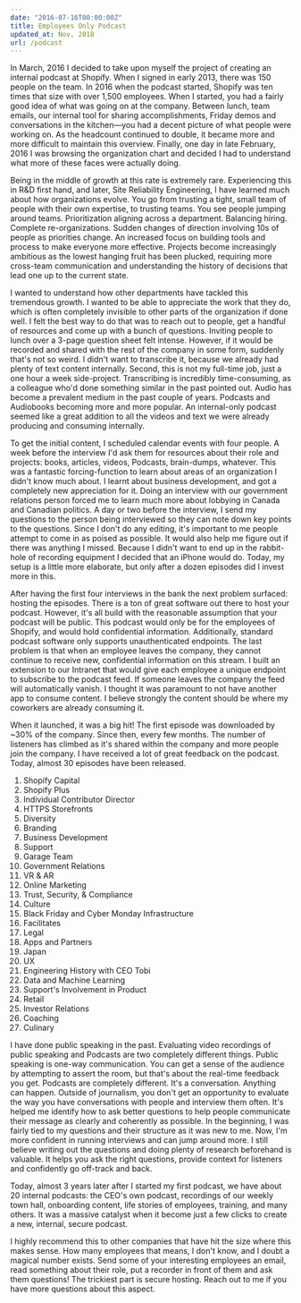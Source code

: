 ```yaml
---
date: "2016-07-16T00:00:00Z"
title: Employees Only Podcast
updated_at: Nov, 2018
url: /podcast
---
```


In March, 2016 I decided to take upon myself the project of creating an internal
podcast at Shopify. When I signed in early 2013, there was 150 people on the
team. In 2016 when the podcast started, Shopify was ten times that size with
over 1,500 employees. When I started, you had a fairly good idea of what was
going on at the company. Between lunch, team emails, our internal tool for
sharing accomplishments, Friday demos and conversations in the kitchen—you had a
decent picture of what people were working on. As the headcount continued to
double, it became more and more difficult to maintain this overview. Finally,
one day in late February, 2016 I was browsing the organization chart and decided
I had to understand what more of these faces were actually doing.

Being in the middle of growth at this rate is extremely rare. Experiencing this
in R&D first hand, and later, Site Reliability Engineering, I have learned much
about how organizations evolve. You go from trusting a tight, small team of
people with their own expertise, to trusting teams. You see people jumping
around teams. Prioritization aligning across a department. Balancing hiring.
Complete re-organizations. Sudden changes of direction involving 10s of people
as priorities change. An increased focus on building tools and process to make
everyone more effective. Projects become increasingly ambitious as the lowest
hanging fruit has been plucked, requiring more cross-team communication and
understanding the history of decisions that lead one up to the current state.

I wanted to understand how other departments have tackled this tremendous
growth. I wanted to be able to appreciate the work that they do, which is often
completely invisible to other parts of the organization if done well. I felt the
best way to do that was to reach out to people, get a handful of resources and
come up with a bunch of questions. Inviting people to lunch over a 3-page
question sheet felt intense. However, if it would be recorded and shared with
the rest of the company in some form, suddenly that's not so weird. I didn't
want to transcribe it, because we already had plenty of text content internally.
Second, this is not my full-time job, just a one hour a week side-project.
Transcribing is incredibly time-consuming, as a colleague who'd done something
similar in the past pointed out. Audio has become a prevalent medium in the past
couple of years. Podcasts and Audiobooks becoming more and more popular. An
internal-only podcast seemed like a great addition to all the videos and text we
were already producing and consuming internally.

To get the initial content, I scheduled calendar events with four people. A week
before the interview I'd ask them for resources about their role and projects:
books, articles, videos, Podcasts, brain-dumps, whatever. This was a fantastic
forcing-function to learn about areas of an organization I didn't know much
about. I learnt about business development, and got a completely new
appreciation for it. Doing an interview with our government relations person
forced me to learn much more about lobbying in Canada and Canadian politics. A
day or two before the interview, I send my questions to the person being
interviewed so they can note down key points to the questions. Since I don't do
any editing, it's important to me people attempt to come in as poised as
possible. It would also help me figure out if there was anything I missed.
Because I didn't want to end up in the rabbit-hole of recording equipment I
decided that an iPhone would do. Today, my setup is a little more elaborate, but
only after a dozen episodes did I invest more in this.

After having the first four interviews in the bank the next problem surfaced:
hosting the episodes. There is a ton of great software out there to host your
podcast. However, it's all build with the reasonable assumption that your
podcast will be public. This podcast would only be for the employees of Shopify,
and would hold confidential information. Additionally, standard podcast software
only supports unauthenticated endpoints. The last problem is that when an
employee leaves the company, they cannot continue to receive new, confidential
information on this stream. I built an extension to our Intranet that would give
each employee a unique endpoint to subscribe to the podcast feed. If someone
leaves the company the feed will automatically vanish. I thought it was
paramount to not have another app to consume content. I believe strongly the
content should be where my coworkers are already consuming it.

When it launched, it was a big hit! The first episode was downloaded by ~30% of
the company. Since then, every few months. The number of listeners has climbed
as it's shared within the company and more people join the company. I have
received a lot of great feedback on the podcast.  Today, almost 30 episodes have
been released.

1. Shopify Capital
2. Shopify Plus
3. Individual Contributor Director
4. HTTPS Storefronts
5. Diversity
6. Branding
7. Business Development
8. Support
9. Garage Team
10. Government Relations
11. VR & AR
12. Online Marketing
13. Trust, Security, & Compliance
14. Culture
15. Black Friday and Cyber Monday Infrastructure
16. Facilitates
17. Legal
18. Apps and Partners
19. Japan
20. UX
21. Engineering History with CEO Tobi
22. Data and Machine Learning
23. Support's Involvement in Product
24. Retail
25. Investor Relations
26. Coaching
27. Culinary

I have done public speaking in the past. Evaluating video recordings of public
speaking and Podcasts are two completely different things. Public speaking is
one-way communication. You can get a sense of the audience by attempting to
assert the room, but that's about the real-time feedback you get. Podcasts are
completely different. It's a conversation. Anything can happen. Outside of
journalism, you don't get an opportunity to evaluate the way you have
conversations with people and interview them often. It's helped me identify how
to ask better questions to help people communicate their message as clearly and
coherently as possible. In the beginning, I was fairly tied to my questions and
their structure as it was new to me. Now, I'm more confident in running
interviews and can jump around more. I still believe writing out the questions
and doing plenty of research beforehand is valuable. It helps you ask the right
questions, provide context for listeners and confidently go off-track and back.

Today, almost 3 years later after I started my first podcast, we have about 20
internal podcasts: the CEO's own podcast, recordings of our weekly town hall,
onboarding content, life stories of employees, training, and many others. It was
a massive catalyst when it become just a few clicks to create a new, internal,
secure podcast.

I highly recommend this to other companies that have hit the size where this
makes sense. How many employees that means, I don't know, and I doubt a magical
number exists. Send some of your interesting employees an email, read something
about their role, put a recorder in front of them and ask them questions! The
trickiest part is secure hosting. Reach out to me if you have more questions
about this aspect.
